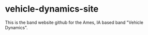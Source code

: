 # vehicle-dynamics-site
This is the band website github for the Ames, IA based band "Vehicle Dynamics".
